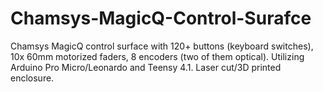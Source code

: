 # Chamsys-MagicQ-Control-Surafce
Chamsys MagicQ control surface with 120+ buttons (keyboard switches), 10x 60mm motorized faders, 8 encoders (two of them optical). Utilizing Arduino Pro Micro/Leonardo and Teensy 4.1. Laser cut/3D printed enclosure.
